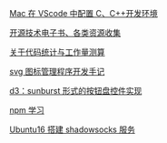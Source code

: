 <!-- [C 语言学习笔记](C语言学习笔记.md) -->

<!-- 2020-2-8 -->

[Mac 在 VScode 中配置 C、C++开发环境](Mac在VScode中配置C、C++开发环境.md)

<!-- 2019-7-26 -->

[开源技术电子书、各类资源收集](开源技术电子书、各类资源收集.md)

<!-- 2019-7-23 -->

[关于代码统计与工作量测算](关于代码统计与工作量测算.md)

<!-- 2019-7-11 -->

[svg 图标管理程序开发手记](svg图标管理程序开发手记.md)

<!-- 2019-6-26 -->

[d3：sunburst 形式的按钮盘控件实现](d3：sunburst形式的按钮盘控件实现.md)

<!-- 2019-3-21 -->

[npm 学习](npm学习.md)

<!-- 2018-9-1 -->

[Ubuntu16 搭建 shadowsocks 服务](Ubuntu16搭建shadowsocks服务.md)
